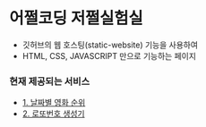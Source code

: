 # 어쩔코딩 저쩔실험실

- 깃허브의 웹 호스팅(static-website) 기능을 사용하여
- HTML, CSS, JAVASCRIPT 만으로 기능하는 페이지


### 현재 제공되는 서비스

<ul>
  <li><a href="https://mickey530.github.io/lab/movie.html">1. 날짜별 영화 순위</a></li>
  <li><a href="https://mickey530.github.io/lab/lotto.html">2. 로또번호 생성기</a></li>
</ul>

